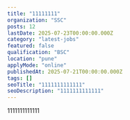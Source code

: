 ```yaml
---
title: "11111111"
organization: "SSC"
posts: 12
lastDate: 2025-07-23T00:00:00.000Z
category: "latest-jobs"
featured: false
qualification: "BSC"
location: "pune"
applyMode: "online"
publishedAt: 2025-07-21T00:00:00.000Z
tags: []
seoTitle: "1111111111111"
seoDescription: "1111111111111"
---
```


<p>1111111111111</p>
